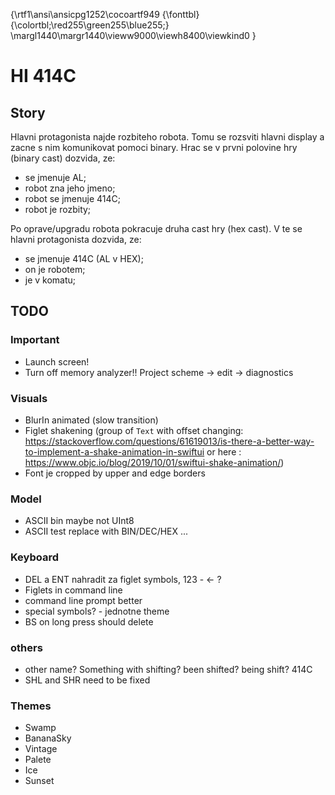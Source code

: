{\rtf1\ansi\ansicpg1252\cocoartf949
{\fonttbl}
{\colortbl;\red255\green255\blue255;}
\margl1440\margr1440\vieww9000\viewh8400\viewkind0
}

# HI 414C

## Story
Hlavni protagonista najde rozbiteho robota. Tomu se rozsviti hlavni display a zacne s nim komunikovat pomoci binary. Hrac se v prvni polovine hry (binary cast) dozvida, ze:
- se jmenuje AL;
- robot zna jeho jmeno;
- robot se jmenuje 414C;
- robot je rozbity;

Po oprave/upgradu robota pokracuje druha cast hry (hex cast). V te se hlavni protagonista dozvida, ze:
- se jmenuje 414C (AL v HEX);
- on je robotem;
- je v komatu;

## TODO

### Important
- Launch screen!
- Turn off memory analyzer!! Project scheme -> edit -> diagnostics

### Visuals

- BlurIn animated (slow transition)
- Figlet shakening (group of `Text` with offset changing: https://stackoverflow.com/questions/61619013/is-there-a-better-way-to-implement-a-shake-animation-in-swiftui or here : https://www.objc.io/blog/2019/10/01/swiftui-shake-animation/)
- Font je cropped by upper and edge borders

### Model

- ASCII bin maybe not UInt8
- ASCII test replace with BIN/DEC/HEX ...

### Keyboard
- DEL a ENT nahradit za figlet symbols, 123 - <- ?
- Figlets in command line
- command line prompt better
- special symbols? - jednotne theme
- BS on long press should delete

### others
- other name? Something with shifting? been shifted? being shift? 414C
- SHL and SHR need to be fixed

### Themes
- Swamp
- BananaSky
- Vintage
- Palete
- Ice
- Sunset
